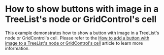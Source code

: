 # How to show buttons with image in a TreeList's node or GridControl's cell


<p>This example demonstrates how to show a button with image in a TreeList's node or GridControl's cell. Please refer to the <a href="https://www.devexpress.com/Support/Center/p/KA18960">How to add a button with image to a TreeList's node or GridControl's cell</a> article to learn more information.</p>

<br/>


